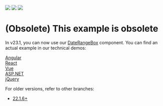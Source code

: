 <!-- default badges list -->
![](https://img.shields.io/endpoint?url=https://codecentral.devexpress.com/api/v1/VersionRange/566189628/22.1.6%2B)
[![](https://img.shields.io/badge/Open_in_DevExpress_Support_Center-FF7200?style=flat-square&logo=DevExpress&logoColor=white)](https://supportcenter.devexpress.com/ticket/details/T1127540)
[![](https://img.shields.io/badge/📖_How_to_use_DevExpress_Examples-e9f6fc?style=flat-square)](https://docs.devexpress.com/GeneralInformation/403183)
<!-- default badges end -->

# (Obsolete) This example is obsolete

In v23.1, you can now use our [DateRangeBox](https://js.devexpress.com/Documentation/Guide/UI_Components/DateRangeBox/Getting_Started_with_DateRangeBox/) component. You can find an actual example in our technical demos:

[Angular](https://js.devexpress.com/Demos/WidgetsGallery/Demo/DateRangeBox/Overview/Angular/Light/)<br/>
[React](https://js.devexpress.com/Demos/WidgetsGallery/Demo/DateRangeBox/Overview/React/Light/)<br/>
[Vue](https://js.devexpress.com/Demos/WidgetsGallery/Demo/DateRangeBox/Overview/Vue/Light/)<br/>
[ASP.NET](https://demos.devexpress.com/ASPNetCore/Demo/DateRangeBox/Overview/)<br/>
[jQuery](https://js.devexpress.com/Demos/WidgetsGallery/Demo/DateRangeBox/Overview/jQuery/Light/)

For older versions, refer to other branches:
 - [22.1.6+](https://github.com/DevExpress-Examples/devextreme-dropdownbox-create-date-range-picker/tree/22.1.6+)